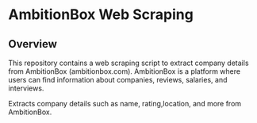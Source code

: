 
# AmbitionBox Web Scraping

## Overview

This repository contains a web scraping script to extract company details from AmbitionBox (ambitionbox.com). AmbitionBox is a platform where users can find information about companies, reviews, salaries, and interviews.




 Extracts company details such as name, rating,location, and more from AmbitionBox.
